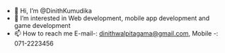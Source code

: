 - 👋 Hi, I’m @DinithKumudika
- 👀 I’m interested in Web development, mobile app development and game development
- 📫 How to reach me E-mail-: dinithwalpitagama@gmail.com, Mobile -: 071-2223456

<!---
DinithKumudika/DinithKumudika is a ✨ special ✨ repository because its `README.md` (this file) appears on your GitHub profile.
You can click the Preview link to take a look at your changes.
--->
